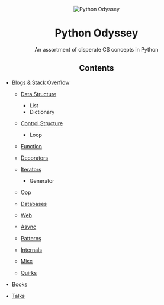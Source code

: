 
<p align="center">
 <img src="https://i.imgur.com/rSyq3MW.png" alt="Python Odyssey"></a>
</p>

<h1 align="center">Python Odyssey</h1>
<p align="center">An assortment of disperate CS concepts in Python</p>


<h2 align="center"> Contents </h2>

* [Blogs & Stack Overflow](/docs/blogs-and-stack-overflow.md)

    - [Data Structure](/docs/blogs-and-stack-overflow.md/#data-structure)

        - List
        - Dictionary

    - [Control Structure](/docs/blogs-and-stack-overflow.md/#control-structure)
        - Loop

    - [Function](/docs/blogs-and-stack-overflow.md/#function)

    - [Decorators](/docs/blogs-and-stack-overflow.md/#decorators)

    - [Iterators](/docs/blogs-and-stack-overflow.md/#iterators)
        - Generator

    - [Oop](/docs/blogs-and-stack-overflow.md/#oop)

    - [Databases](/docs/blogs-and-stack-overflow.md/#databases)

    - [Web](/docs/blogs-and-stack-overflow.md/#web)

    - [Async](/docs/blogs-and-stack-overflow.md/#async)

    - [Patterns](/docs/blogs-and-stack-overflow.md/#patterns)

    - [Internals](/docs/blogs-and-stack-overflow.md/#internals)

    - [Misc](/docs/blogs-and-stack-overflow.md/#misc)

    - [Quirks](/docs/blogs-and-stack-overflow.md/#quirks)

* [Books](/docs/books.md)
* [Talks](/docs/talks.md)
